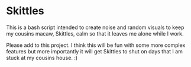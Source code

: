 # Skittles
This is a bash script intended to create noise and random visuals to keep my cousins macaw, Skittles, calm so that it leaves me alone while I work.

Please add to this project. I think this will be fun with some more complex features but more importantly it will get Skittles to shut on days that I am stuck at my cousins house. :)

